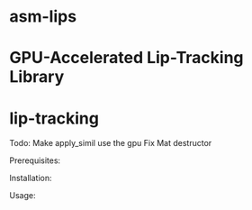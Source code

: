 # asm-lips
GPU-Accelerated Lip-Tracking Library
=======
lip-tracking
============
Todo:
Make apply_simil use the gpu
Fix Mat destructor

Prerequisites:


Installation:


Usage:

